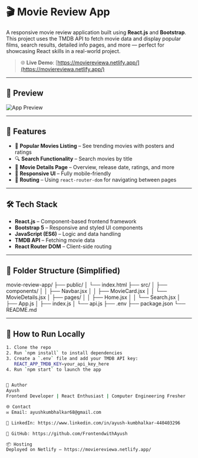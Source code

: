 # 🎬 Movie Review App

A responsive movie review application built using **React.js** and **Bootstrap**. This project uses the TMDB API to fetch movie data and display popular films, search results, detailed info pages, and more — perfect for showcasing React skills in a real-world project.

> 🌐 **Live Demo**: [https://moviereviewa.netlify.app/](https://moviereviewa.netlify.app/)

---

## 📸 Preview

![App Preview](./screenshots/movie-preview.png) <!-- Add your screenshot image in a folder called 'screenshots' -->

---

## 🚀 Features

- 🎥 **Popular Movies Listing** – See trending movies with posters and ratings
- 🔍 **Search Functionality** – Search movies by title
- 📄 **Movie Details Page** – Overview, release date, ratings, and more
- 📱 **Responsive UI** – Fully mobile-friendly
- 🧩 **Routing** – Using `react-router-dom` for navigating between pages

---

## 🛠️ Tech Stack

- **React.js** – Component-based frontend framework
- **Bootstrap 5** – Responsive and styled UI components
- **JavaScript (ES6)** – Logic and data handling
- **TMDB API** – Fetching movie data
- **React Router DOM** – Client-side routing

---

## 📁 Folder Structure (Simplified)

movie-review-app/
├── public/
│ └── index.html
├── src/
│ ├── components/
│ │ ├── Navbar.jsx
│ │ ├── MovieCard.jsx
│ │ └── MovieDetails.jsx
│ ├── pages/
│ │ ├── Home.jsx
│ │ └── Search.jsx
│ ├── App.js
│ ├── index.js
│ └── api.js
├── .env
├── package.json
└── README.md


---

## 🔧 How to Run Locally

```bash
1. Clone the repo
2. Run `npm install` to install dependencies
3. Create a `.env` file and add your TMDB API key:
   REACT_APP_TMDB_KEY=your_api_key_here
4. Run `npm start` to launch the app


👤 Author
Ayush
Frontend Developer | React Enthusiast | Computer Engineering Fresher

🌐 Contact
✉️ Email: ayushkumbhalkar68@gmail.com

🔗 LinkedIn: https://www.linkedin.com/in/ayush-kumbhalkar-440403296

🐙 GitHub: https://github.com/FrontendwithAyush 

📦 Hosting
Deployed on Netlify – https://moviereviewa.netlify.app/

